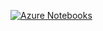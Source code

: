 [![Azure Notebooks](https://notebooks.azure.com/launch.png)](https://notebooks.azure.com/import/gh/MUIC-Numerical-Methods-2018/Exercise-3)